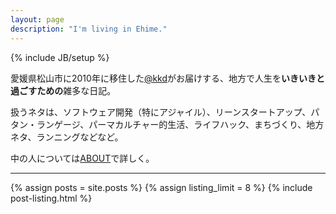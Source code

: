 ```yaml
---
layout: page
description: "I'm living in Ehime."
---
```

{% include JB/setup %}

愛媛県松山市に2010年に移住した[@kkd](http://twitter.com/kkd)がお届けする、地方で人生を**いきいきと過ごすための**雑多な日記。 

扱うネタは、ソフトウェア開発（特にアジャイル）、リーンスタートアップ、パタン・ランゲージ、パーマカルチャー的生活、ライフハック、まちづくり、地方ネタ、ランニングなどなど。

中の人については[ABOUT](about.html)で詳しく。

------

{% assign posts = site.posts %}
{% assign listing_limit = 8 %}
{% include post-listing.html %}
